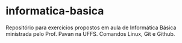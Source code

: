 # informatica-basica
Repositório para exercícios propostos em aula de Informática Básica ministrada pelo Prof. Pavan na UFFS.
Comandos Linux, Git e Github.
